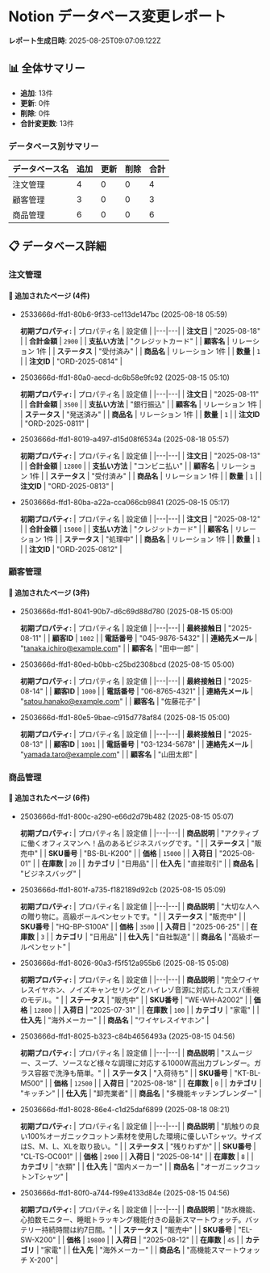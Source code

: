 # Notion データベース変更レポート
**レポート生成日時**: 2025-08-25T09:07:09.122Z
## 📊 全体サマリー
- **追加**: 13件
- **更新**: 0件
- **削除**: 0件
- **合計変更数**: 13件
### データベース別サマリー
| データベース名 | 追加 | 更新 | 削除 | 合計 |
|---|---|---|---|---|
| 注文管理 | 4 | 0 | 0 | 4 |
| 顧客管理 | 3 | 0 | 0 | 3 |
| 商品管理 | 6 | 0 | 0 | 6 |

## 📋 データベース詳細

### 注文管理

#### 📝 追加されたページ (4件)

- 2533666d-ffd1-80b6-9f33-ce113de147bc (2025-08-18 05:59)

  **初期プロパティ:**
  | プロパティ名 | 設定値 |
  |---|---|
  | **注文日** | "2025-08-18" |
  | **合計金額** | `2900` |
  | **支払い方法** | "クレジットカード" |
  | **顧客名** | リレーション 1件 |
  | **ステータス** | "受付済み" |
  | **商品名** | リレーション 1件 |
  | **数量** | `1` |
  | **注文ID** | "ORD-2025-0814" |
- 2503666d-ffd1-80a0-aecd-dc6b58e9fc92 (2025-08-15 05:10)

  **初期プロパティ:**
  | プロパティ名 | 設定値 |
  |---|---|
  | **注文日** | "2025-08-11" |
  | **合計金額** | `3500` |
  | **支払い方法** | "銀行振込" |
  | **顧客名** | リレーション 1件 |
  | **ステータス** | "発送済み" |
  | **商品名** | リレーション 1件 |
  | **数量** | `1` |
  | **注文ID** | "ORD-2025-0811" |
- 2503666d-ffd1-8019-a497-d15d08f6534a (2025-08-18 05:57)

  **初期プロパティ:**
  | プロパティ名 | 設定値 |
  |---|---|
  | **注文日** | "2025-08-13" |
  | **合計金額** | `12800` |
  | **支払い方法** | "コンビニ払い" |
  | **顧客名** | リレーション 1件 |
  | **ステータス** | "受付済み" |
  | **商品名** | リレーション 1件 |
  | **数量** | `1` |
  | **注文ID** | "ORD-2025-0813" |
- 2503666d-ffd1-80ba-a22a-cca066cb9841 (2025-08-15 05:17)

  **初期プロパティ:**
  | プロパティ名 | 設定値 |
  |---|---|
  | **注文日** | "2025-08-12" |
  | **合計金額** | `15000` |
  | **支払い方法** | "クレジットカード" |
  | **顧客名** | リレーション 1件 |
  | **ステータス** | "処理中" |
  | **商品名** | リレーション 1件 |
  | **数量** | `1` |
  | **注文ID** | "ORD-2025-0812" |

### 顧客管理

#### 📝 追加されたページ (3件)

- 2503666d-ffd1-8041-90b7-d6c69d88d780 (2025-08-15 05:00)

  **初期プロパティ:**
  | プロパティ名 | 設定値 |
  |---|---|
  | **最終接触日** | "2025-08-11" |
  | **顧客ID** | `1002` |
  | **電話番号** | "045-9876-5432" |
  | **連絡先メール** | "tanaka.ichiro@example.com" |
  | **顧客名** | "田中一郎" |
- 2503666d-ffd1-80ed-b0bb-c25bd2308bcd (2025-08-15 05:00)

  **初期プロパティ:**
  | プロパティ名 | 設定値 |
  |---|---|
  | **最終接触日** | "2025-08-14" |
  | **顧客ID** | `1000` |
  | **電話番号** | "06-8765-4321" |
  | **連絡先メール** | "satou.hanako@example.com" |
  | **顧客名** | "佐藤花子" |
- 2503666d-ffd1-80e5-9bae-c915d778af84 (2025-08-15 05:00)

  **初期プロパティ:**
  | プロパティ名 | 設定値 |
  |---|---|
  | **最終接触日** | "2025-08-13" |
  | **顧客ID** | `1001` |
  | **電話番号** | "03-1234-5678" |
  | **連絡先メール** | "yamada.taro@example.com" |
  | **顧客名** | "山田太郎" |

### 商品管理

#### 📝 追加されたページ (6件)

- 2503666d-ffd1-800c-a290-e66d2d79b482 (2025-08-15 05:07)

  **初期プロパティ:**
  | プロパティ名 | 設定値 |
  |---|---|
  | **商品説明** | "アクティブに働くオフィスマンへ！品のあるビジネスバッグです。" |
  | **ステータス** | "販売中" |
  | **SKU番号** | "BS-BL-K200" |
  | **価格** | `15000` |
  | **入荷日** | "2025-08-01" |
  | **在庫数** | `20` |
  | **カテゴリ** | "日用品" |
  | **仕入先** | "直接取引" |
  | **商品名** | "ビジネスバッグ" |
- 2503666d-ffd1-801f-a735-f182189d92cb (2025-08-15 05:09)

  **初期プロパティ:**
  | プロパティ名 | 設定値 |
  |---|---|
  | **商品説明** | "大切な人への贈り物に。高級ボールペンセットです。" |
  | **ステータス** | "販売中" |
  | **SKU番号** | "HQ-BP-S100A" |
  | **価格** | `3500` |
  | **入荷日** | "2025-06-25" |
  | **在庫数** | `3` |
  | **カテゴリ** | "日用品" |
  | **仕入先** | "自社製造" |
  | **商品名** | "高級ボールペンセット" |
- 2503666d-ffd1-8026-90a3-f5f512a955b6 (2025-08-15 05:08)

  **初期プロパティ:**
  | プロパティ名 | 設定値 |
  |---|---|
  | **商品説明** | "完全ワイヤレスイヤホン、ノイズキャンセリングとハイレゾ音源に対応したコスパ重視のモデル。" |
  | **ステータス** | "販売中" |
  | **SKU番号** | "WE-WH-A2002" |
  | **価格** | `12800` |
  | **入荷日** | "2025-07-31" |
  | **在庫数** | `100` |
  | **カテゴリ** | "家電" |
  | **仕入先** | "海外メーカー" |
  | **商品名** | "ワイヤレスイヤホン" |
- 2503666d-ffd1-8025-b323-c84b4656493a (2025-08-15 04:56)

  **初期プロパティ:**
  | プロパティ名 | 設定値 |
  |---|---|
  | **商品説明** | "スムージー、スープ、ソースなど様々な調理に対応する1000W高出力ブレンダー。ガラス容器で洗浄も簡単。" |
  | **ステータス** | "入荷待ち" |
  | **SKU番号** | "KT-BL-M500" |
  | **価格** | `12500` |
  | **入荷日** | "2025-08-18" |
  | **在庫数** | `0` |
  | **カテゴリ** | "キッチン" |
  | **仕入先** | "卸売業者" |
  | **商品名** | "多機能キッチンブレンダー" |
- 2503666d-ffd1-8028-86e4-c1d25daf6899 (2025-08-18 08:21)

  **初期プロパティ:**
  | プロパティ名 | 設定値 |
  |---|---|
  | **商品説明** | "肌触りの良い100%オーガニックコットン素材を使用した環境に優しいTシャツ。サイズはS、M、L、XLを取り扱い。" |
  | **ステータス** | "残りわずか" |
  | **SKU番号** | "CL-TS-OC001" |
  | **価格** | `2900` |
  | **入荷日** | "2025-08-14" |
  | **在庫数** | `8` |
  | **カテゴリ** | "衣類" |
  | **仕入先** | "国内メーカー" |
  | **商品名** | "オーガニックコットンTシャツ" |
- 2503666d-ffd1-80f0-a744-f99e4133d84e (2025-08-15 04:56)

  **初期プロパティ:**
  | プロパティ名 | 設定値 |
  |---|---|
  | **商品説明** | "防水機能、心拍数モニター、睡眠トラッキング機能付きの最新スマートウォッチ。バッテリー持続時間は約7日間。" |
  | **ステータス** | "販売中" |
  | **SKU番号** | "EL-SW-X200" |
  | **価格** | `19800` |
  | **入荷日** | "2025-08-12" |
  | **在庫数** | `45` |
  | **カテゴリ** | "家電" |
  | **仕入先** | "海外メーカー" |
  | **商品名** | "高機能スマートウォッチ X-200" |